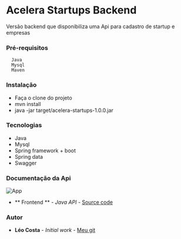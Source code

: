 # Acelera Startups Backend

Versão backend que disponibiliza uma Api para cadastro de startup e empresas

### Pré-requisitos

```
  Java
  Mysql
  Maven
```

### Instalação

* Faça o clone do projeto
* mvn install
* java -jar target/acelera-startups-1.0.0.jar
  
### Tecnologias

* Java
* Mysql
* Spring framework + boot
* Spring data
* Swagger

### Documentação da Api
![App](https://github.com/lelodois/acelera-startups-back/blob/master/swagger.png)

* ** Frontend ** - *Java API* - [Source code](https://github.com/lelodois/acelera-startups-front)

### Autor

* **Léo Costa** - *Initial work* - [Meu git](https://github.com/lelodois)


